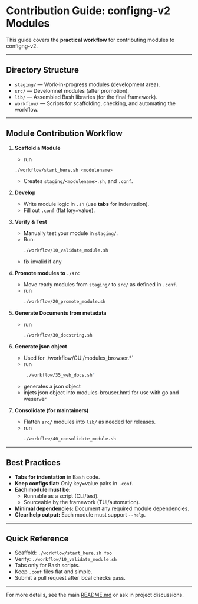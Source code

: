 # Contribution Guide: configng-v2 Modules

This guide covers the **practical workflow** for contributing modules to configng-v2.  

---

## Directory Structure

- `staging/` — Work-in-progress modules (development area).
- `src/` — Develomnet modules (after promotion).
- `lib/` — Assembled Bash libraries (for the final framework).
- `workflow/` — Scripts for scaffolding, checking, and automating the workflow.

---

## Module Contribution Workflow

1. **Scaffold a Module**
   - run
   ```sh
   ./workflow/start_here.sh <modulename>
   ```
   - Creates `staging/<modulename>.sh`, and `.conf`.

3. **Develop**
   - Write module logic in `.sh` (use **tabs** for indentation).
   - Fill out `.conf` (flat key=value).

4. **Verify & Test**
   - Manually test your module in `staging/`.
   - Run:
     ```sh
     ./workflow/10_validate_module.sh
     ```
   - fix invalid if any
     
5. **Promote modules to `./src`**
   - Move ready modules from `staging/` to `src/` as defined in `.conf`.
   - run
     ```sh
     ./workflow/20_promote_module.sh
     ```
6. **Generate Documents from metadata**
   - run
     ```sh
     ./workflow/30_docstring.sh
     ```
7. **Generate json object**
   - Used for ./workflow/GUI/modules_browser.*`
   - run
     ```sh
      ./workflow/35_web_docs.sh"
      ```
   - generates a json object
   - injets json object into modules-brouser.hmtl for use with go and weserver
8. **Consolidate (for maintainers)**
   - Flatten `src/` modules into `lib/` as needed for releases.
   - run
     ```sh
     ./workflow/40_consolidate_module.sh
     ```
---

## Best Practices

- **Tabs for indentation** in Bash code.
- **Keep configs flat:** Only key=value pairs in `.conf`.
- **Each module must be:**
  - Runnable as a script (CLI/test).
  - Sourceable by the framework (TUI/automation).
- **Minimal dependencies:** Document any required module dependencies.
- **Clear help output:** Each module must support `--help`.

---

## Quick Reference

- Scaffold: `./workflow/start_here.sh foo`
- Verify:   `./workflow/10_validate_module.sh`
- Tabs only for Bash scripts.
- Keep `.conf` files flat and simple.
- Submit a pull request after local checks pass.

---

For more details, see the main [README.md](../README.md) or ask in project discussions.
